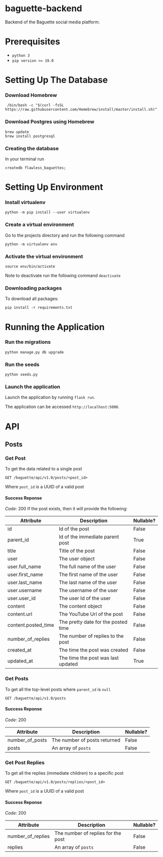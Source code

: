 # baguette-backend
Backend of the Baguette social media platform.

# Prerequisites

* `python 3`
* `pip version >= 19.0`

# Setting Up The Database

### Download Homebrew

` /bin/bash -c "$(curl -fsSL https://raw.githubusercontent.com/Homebrew/install/master/install.sh)"`

### Download Postgres using Homebrew

`brew update`<br/>
`brew install postgresql`

### Creating the database

In your terminal run

`createdb flawless_baguettes;`

# Setting Up Environment

### Install virtualenv

`python -m pip install --user virtualenv`

### Create a virtual environment

Go to the projects directory and run the following command

`python -m virtualenv env`

### Activate the virtual environment

`source env/bin/activate`

Note to deactivate run the following command
`deactivate`

### Downloading packages

To download all packages:

`pip install -r requirements.txt`

# Running the Application

### Run the migrations

`python manage.py db upgrade`

### Run the seeds

`python seeds.py`

### Launch the application

Launch the application by running `flask run`.

The application can be accessed `http://localhost:5000`.

# API 

## Posts

### Get Post

To get the data related to a single post

```http
GET /baguette/api/v1.0/posts/<post_id>
```

Where `post_id` is a UUID of a valid post

#### Success Reponse
*Code:* 200
If the post exists, then it will provide the following:

| Attribute        | Description           | Nullable?  |
| ------------- |-------------| -----|
| id      | Id of the post | False |
| parent_id      | Id of the immediate parent post      |   True |
| title | Title of the post     |  False |
| user | The user object      |    False |
| user.full_name | The full name of the user      |    False |
| user.first_name | The first name of the user      |    False |
| user.last_name | The last name of the user      |    False |
| user.username | The username of the user      |    False |
| user.user_id | The user Id of the user      |    False |
| content | The content object      |    False |
| content.url | The YouTube Url of the post      |    False |
| content.posted_time | The pretty date for the posted time      |    False |
| number_of_replies | The number of replies to the post    |    False |
| created_at | The time the post was created    |    False |
| updated_at | The time the post was last updated    |    True |

### Get Posts

To get all the top-level posts where `parent_id` is `null` 

```http
GET /baguette/api/v1.0/posts
```

#### Success Reponse
*Code:* 200

| Attribute        | Description           | Nullable?  |
| ------------- |-------------| -----|
| number_of_posts        | The number of posts returned          | False  |
| posts        | An array of `posts`          | False  |

### Get Post Replies

To get all the replies (immediate children) to a specific post

```http
GET /baguette/api/v1.0/posts/replies/<post_id>
```

Where `post_id` is a UUID of a valid post

#### Success Reponse
*Code:* 200

| Attribute        | Description           | Nullable?  |
| ------------- |-------------| -----|
| number_of_replies        | The number of replies for the post           | False  |
| replies        | An array of `posts`          | False  |
